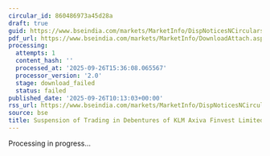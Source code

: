 ```yaml
---
circular_id: 860486973a45d28a
draft: true
guid: https://www.bseindia.com/markets/MarketInfo/DispNoticesNCirculars.aspx?Noticeid={9ECD7A11-4862-4E4E-904D-2E2D370E6D51}&noticeno=20250926-23&dt=09/26/2025&icount=23&totcount=73&flag=0
pdf_url: https://www.bseindia.com/markets/MarketInfo/DownloadAttach.aspx?id=20250926-23&attachedId=
processing:
  attempts: 1
  content_hash: ''
  processed_at: '2025-09-26T15:36:08.065567'
  processor_version: '2.0'
  stage: download_failed
  status: failed
published_date: '2025-09-26T10:13:03+00:00'
rss_url: https://www.bseindia.com/markets/MarketInfo/DispNoticesNCirculars.aspx?Noticeid={9ECD7A11-4862-4E4E-904D-2E2D370E6D51}&noticeno=20250926-23&dt=09/26/2025&icount=23&totcount=73&flag=0
source: bse
title: Suspension of Trading in Debentures of KLM Axiva Finvest Limited
---
```


Processing in progress...